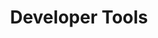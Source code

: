 ---
layout: category
title: "Developer Tools"
category: developer-tools
icon: code
subcategories:
  - name: "General"
  - name: "Web API"
---